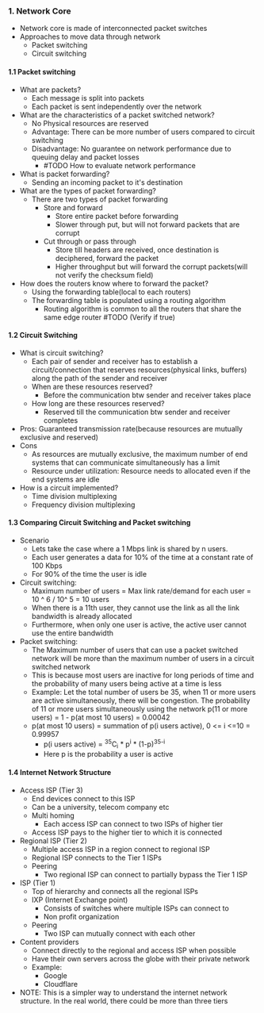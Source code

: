 
### 1. Network Core
- Network core is made of interconnected packet switches
- Approaches to move data through network
	- Packet switching
	- Circuit switching 
#### 1.1 Packet switching
- What are packets?
	- Each message is split into packets
	- Each packet is sent independently over the network 
- What are the characteristics of a packet switched network? 
	- No Physical resources are reserved
	- Advantage: There can be more number of users compared to circuit switching 
	- Disadvantage: No guarantee on network performance due to queuing delay and packet losses 
		- #TODO How to evaluate network performance
- What is packet forwarding?
	- Sending an incoming packet to it's destination
- What are the types of packet forwarding?
	- There are two types of packet forwarding
		- Store and forward
			- Store entire packet before forwarding
			- Slower through put, but will not forward packets that are corrupt
		- Cut through or pass through
			- Store till headers are received, once destination is deciphered, forward the packet
			- Higher throughput but will forward the corrupt packets(will not verify the checksum field) 
- How does the routers know where to forward the packet?
	- Using the forwarding table(local to each routers)
	- The forwarding table is populated using a routing algorithm
		- Routing algorithm is common to all the routers that share the same edge router #TODO (Verify if true)
#### 1.2 Circuit Switching
- What is circuit switching?
	- Each pair of sender and receiver has to establish a circuit/connection that reserves resources(physical links, buffers) along the path of the sender and receiver
	- When are these resources reserved?
		- Before the communication btw sender and receiver takes place
	- How long are these resources reserved?
		- Reserved till the communication btw sender and receiver completes
- Pros: Guaranteed transmission rate(because resources are mutually exclusive and reserved)
- Cons
	- As resources are mutually exclusive, the maximum number of end systems that can communicate simultaneously has a limit
	- Resource under utilization: Resource needs to allocated even if the end systems are idle
- How is a circuit implemented?
	- Time division multiplexing
	- Frequency division multiplexing

#### 1.3 Comparing Circuit Switching and Packet switching 
- Scenario
	- Lets take the case where a 1 Mbps link is shared by n users.
	- Each user generates a data for 10% of the time at a constant rate of 100 Kbps
	- For 90% of the time the user is idle
- Circuit switching:
	- Maximum number of users = Max link rate/demand for each user = 10 ^ 6 / 10^ 5 = 10 users
	- When there is a 11th user, they cannot use the link as all the link bandwidth is already allocated
	- Furthermore, when only one user is active, the active user cannot use the entire bandwidth
- Packet switching:
	- The Maximum number of users that can use a packet switched network will be more than the maximum number of users in a circuit switched network
	- This is because most users are inactive for long periods of time and the probability of many users being active at a time is less 
	- Example: Let the total number of users be 35, when 11 or more users are active simultaneously, there will be congestion. The probability of 11 or more users simultaneously using the network p(11 or more users) = 1 - p(at most 10 users) = 0.00042
	- p(at most 10 users) = summation of p(i users active), 0 <= i <=10 = 0.99957
		- p(i users active) = <sup>35</sup>C<sub>i</sub> * p<sup>i</sup> * (1-p)<sup>35-i</sup>
		- Here p is the probability a user is active

#### 1.4 Internet Network Structure
- Access ISP (Tier 3)
    - End devices connect to this ISP
    - Can be a university, telecom company etc
    - Multi homing
        - Each access ISP can connect to two ISPs of higher tier
    - Access ISP pays to the higher tier to which it is connected
- Regional ISP (Tier 2)
    - Multiple access ISP in a region connect to regional ISP
    - Regional ISP connects to the Tier 1 ISPs
    - Peering
        - Two regional ISP can connect to partially bypass the Tier 1 ISP
- ISP (Tier 1)
    - Top of hierarchy and connects all the regional ISPs
    - IXP (Internet Exchange point)
        - Consists of switches where multiple ISPs can connect to
        - Non profit organization
    - Peering
        - Two ISP can mutually connect with each other
- Content providers
    - Connect directly to the regional and access ISP when possible
    - Have their own servers across the globe with their private network
    - Example:
        - Google
        - Cloudflare
- NOTE: This is a simpler way to understand the internet network structure. In the real world, there could be more than three tiers 